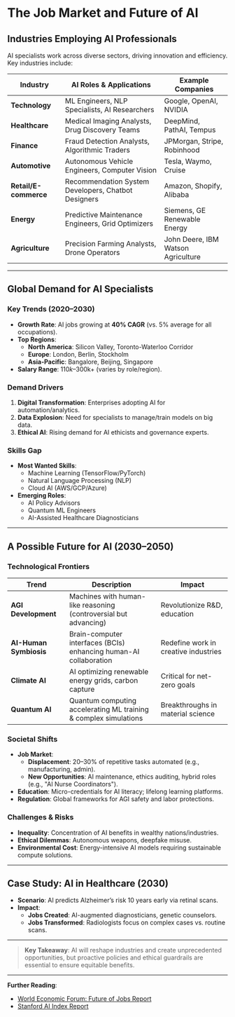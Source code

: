 # The Job Market and Future of AI

## Industries Employing AI Professionals
AI specialists work across diverse sectors, driving innovation and efficiency. Key industries include:

| Industry              | AI Roles & Applications                          | Example Companies                   |
|-----------------------|--------------------------------------------------|-------------------------------------|
| **Technology**        | ML Engineers, NLP Specialists, AI Researchers    | Google, OpenAI, NVIDIA             |
| **Healthcare**        | Medical Imaging Analysts, Drug Discovery Teams   | DeepMind, PathAI, Tempus           |
| **Finance**           | Fraud Detection Analysts, Algorithmic Traders    | JPMorgan, Stripe, Robinhood        |
| **Automotive**        | Autonomous Vehicle Engineers, Computer Vision    | Tesla, Waymo, Cruise               |
| **Retail/E-commerce** | Recommendation System Developers, Chatbot Designers | Amazon, Shopify, Alibaba          |
| **Energy**            | Predictive Maintenance Engineers, Grid Optimizers | Siemens, GE Renewable Energy      |
| **Agriculture**       | Precision Farming Analysts, Drone Operators      | John Deere, IBM Watson Agriculture |

---

## Global Demand for AI Specialists
### Key Trends (2020–2030)
- **Growth Rate**: AI jobs growing at **40% CAGR** (vs. 5% average for all occupations).  
- **Top Regions**:  
  - **North America**: Silicon Valley, Toronto-Waterloo Corridor  
  - **Europe**: London, Berlin, Stockholm  
  - **Asia-Pacific**: Bangalore, Beijing, Singapore  
- **Salary Range**: $110k–$300k+ (varies by role/region).  

### Demand Drivers  
1. **Digital Transformation**: Enterprises adopting AI for automation/analytics.  
2. **Data Explosion**: Need for specialists to manage/train models on big data.  
3. **Ethical AI**: Rising demand for AI ethicists and governance experts.  

### Skills Gap  
- **Most Wanted Skills**:  
  - Machine Learning (TensorFlow/PyTorch)  
  - Natural Language Processing (NLP)  
  - Cloud AI (AWS/GCP/Azure)  
- **Emerging Roles**:  
  - AI Policy Advisors  
  - Quantum ML Engineers  
  - AI-Assisted Healthcare Diagnosticians  

---

## A Possible Future for AI (2030–2050)

### Technological Frontiers  
| Trend                  | Description                                                                 | Impact                              |
|------------------------|-----------------------------------------------------------------------------|-------------------------------------|
| **AGI Development**    | Machines with human-like reasoning (controversial but advancing)            | Revolutionize R&D, education        |
| **AI-Human Symbiosis** | Brain-computer interfaces (BCIs) enhancing human-AI collaboration           | Redefine work in creative industries|
| **Climate AI**         | AI optimizing renewable energy grids, carbon capture                        | Critical for net-zero goals         |
| **Quantum AI**         | Quantum computing accelerating ML training & complex simulations            | Breakthroughs in material science   |

### Societal Shifts  
- **Job Market**:  
  - **Displacement**: 20–30% of repetitive tasks automated (e.g., manufacturing, admin).  
  - **New Opportunities**: AI maintenance, ethics auditing, hybrid roles (e.g., "AI Nurse Coordinators").  
- **Education**: Micro-credentials for AI literacy; lifelong learning platforms.  
- **Regulation**: Global frameworks for AGI safety and labor protections.  

### Challenges & Risks  
- **Inequality**: Concentration of AI benefits in wealthy nations/industries.  
- **Ethical Dilemmas**: Autonomous weapons, deepfake misuse.  
- **Environmental Cost**: Energy-intensive AI models requiring sustainable compute solutions.  

---

## Case Study: AI in Healthcare (2030)  
- **Scenario**: AI predicts Alzheimer’s risk 10 years early via retinal scans.  
- **Impact**:  
  - **Jobs Created**: AI-augmented diagnosticians, genetic counselors.  
  - **Jobs Transformed**: Radiologists focus on complex cases vs. routine scans.  

---

> **Key Takeaway**: AI will reshape industries and create unprecedented opportunities, but proactive policies and ethical guardrails are essential to ensure equitable benefits.  

---

**Further Reading**:  
- [World Economic Forum: Future of Jobs Report](https://www.weforum.org/reports/the-future-of-jobs-report-2023/)  
- [Stanford AI Index Report](https://aiindex.stanford.edu/)  
